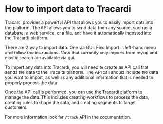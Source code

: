 # How to import data to Tracardi

Tracardi provides a powerful API that allows you to easily import data into the platform. The API allows you to send
data from any source, such as a database, a web service, or a file, and have it automatically ingested into the Tracardi
platform.

There are 2 way to import data. One via GUI. Find Import in left-hand menu and follow the instructions. Note that
currently only imports from mysql and elastic search are available via gui.

To import any data into Tracardi, you will need to create an API call that sends the data to the Tracardi platform. The
API call should include the data you want to import, as well as any additional information that is needed to properly
process the data.

Once the API call is performed, you can use the Tracardi platform to manage the data. This includes creating workflows
to process the data, creating rules to shape the data, and creating segments to target customers.

For more information look for `/track` API in the documentation.

